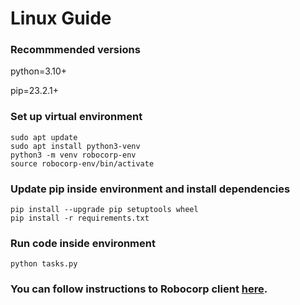 # Linux Guide

### Recommmended versions
python=3.10+

pip=23.2.1+

### Set up virtual environment
```
sudo apt update
sudo apt install python3-venv
python3 -m venv robocorp-env
source robocorp-env/bin/activate
```

### Update pip inside environment and install dependencies
```
pip install --upgrade pip setuptools wheel
pip install -r requirements.txt
```

### Run code inside environment
```
python tasks.py
```

### You can follow instructions to Robocorp client [here](https://github.com/robocorp/rcc?tab=readme-ov-file#getting-started).
